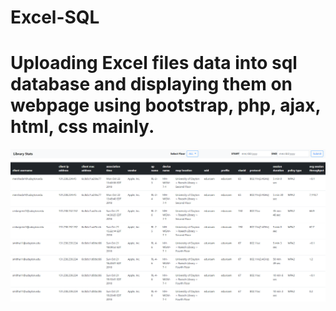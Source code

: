 # Excel-SQL
# Uploading Excel files data into sql database and displaying them on webpage using bootstrap, php, ajax, html, css mainly.
![](ud.PNG)
